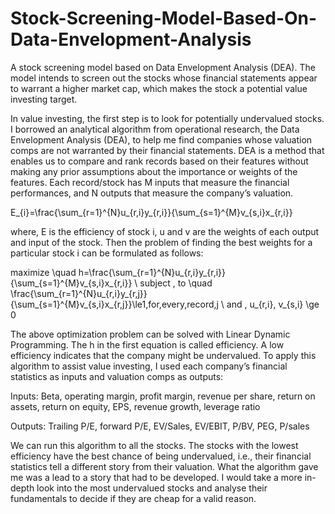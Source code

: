 # Stock-Screening-Model-Based-On-Data-Envelopment-Analysis
A stock screening model based on Data Envelopment Analysis (DEA). The model intends to screen out the stocks whose financial statements appear to warrant a higher market cap, which makes the stock a potential value investing target.

In value investing, the first step is to look for potentially undervalued stocks. I borrowed an analytical algorithm from operational research, the Data Envelopment Analysis (DEA), to help me find companies whose valuation comps are not warranted by their financial statements. DEA is a method that enables us to compare and rank records based on their features without making any prior assumptions about the importance or weights of the features. Each record/stock has M inputs that measure the financial performances, and N outputs that measure the company’s valuation.

E_{i}=\frac{\sum_{r=1}^{N}u_{r,i}y_{r,i}}{\sum_{s=1}^{M}v_{s,i}x_{r,i}}

where, E is the efficiency of stock i, u and v are the weights of each output and input of the stock. Then the problem of finding the best weights for a particular stock i can be formulated as follows:

maximize \quad h=\frac{\sum_{r=1}^{N}u_{r,i}y_{r,i}}{\sum_{s=1}^{M}v_{s,i}x_{r,i}} \\ subject \, to \quad \frac{\sum_{r=1}^{N}u_{r,i}y_{r,j}}{\sum_{s=1}^{M}v_{s,i}x_{r,j}}\le1\,for\,every\,record\,j \\ and \, u_{r,i}, v_{s,i} \ge 0

The above optimization problem can be solved with Linear Dynamic Programming. The h in the first equation is called efficiency. A low efficiency indicates that the company might be undervalued. To apply this algorithm to assist value investing, I used each company’s financial statistics as inputs and valuation comps as outputs:

Inputs: Beta, operating margin, profit margin, revenue per share, return on assets, return on equity, EPS, revenue growth, leverage ratio

Outputs: Trailing P/E, forward P/E, EV/Sales, EV/EBIT, P/BV, PEG, P/sales

We can run this algorithm to all the stocks. The stocks with the lowest efficiency have the best chance of being undervalued, i.e., their financial statistics tell a different story from their valuation. What the algorithm gave me was a lead to a story that had to be developed. I would take a more in-depth look into the most undervalued stocks and analyse their fundamentals to decide if they are cheap for a valid reason.
